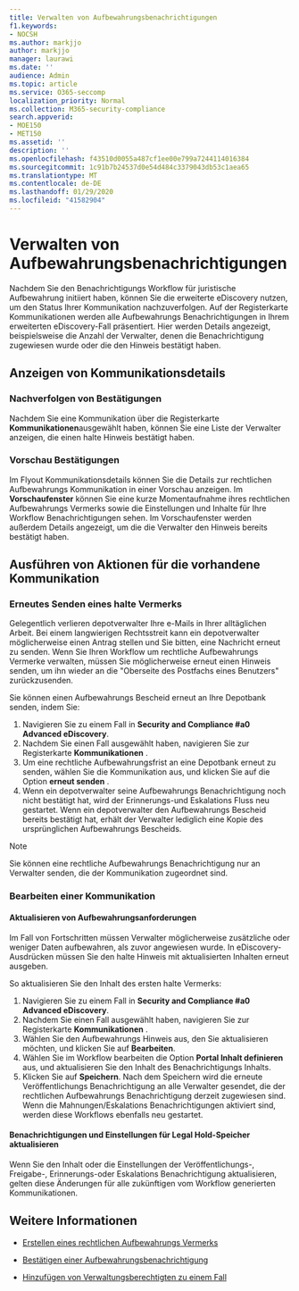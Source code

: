 ```yaml
---
title: Verwalten von Aufbewahrungsbenachrichtigungen
f1.keywords:
- NOCSH
ms.author: markjjo
author: markjjo
manager: laurawi
ms.date: ''
audience: Admin
ms.topic: article
ms.service: O365-seccomp
localization_priority: Normal
ms.collection: M365-security-compliance
search.appverid:
- MOE150
- MET150
ms.assetid: ''
description: ''
ms.openlocfilehash: f43510d0055a487cf1ee00e799a7244114016384
ms.sourcegitcommit: 1c91b7b24537d0e54d484c3379043db53c1aea65
ms.translationtype: MT
ms.contentlocale: de-DE
ms.lasthandoff: 01/29/2020
ms.locfileid: "41582904"
---
```

# <a name="manage-hold-notifications"></a>Verwalten von Aufbewahrungsbenachrichtigungen

Nachdem Sie den Benachrichtigungs Workflow für juristische Aufbewahrung initiiert haben, können Sie die erweiterte eDiscovery nutzen, um den Status Ihrer Kommunikation nachzuverfolgen. Auf der Registerkarte Kommunikationen werden alle Aufbewahrungs Benachrichtigungen in Ihrem erweiterten eDiscovery-Fall präsentiert. Hier werden Details angezeigt, beispielsweise die Anzahl der Verwalter, denen die Benachrichtigung zugewiesen wurde oder die den Hinweis bestätigt haben.

## <a name="view-communication-details"></a>Anzeigen von Kommunikationsdetails

### <a name="track-acknowledgements"></a>Nachverfolgen von Bestätigungen

Nachdem Sie eine Kommunikation über die Registerkarte **Kommunikationen**ausgewählt haben, können Sie eine Liste der Verwalter anzeigen, die einen halte Hinweis bestätigt haben. 

### <a name="preview-acknowledgements"></a>Vorschau Bestätigungen

Im Flyout Kommunikationsdetails können Sie die Details zur rechtlichen Aufbewahrungs Kommunikation in einer Vorschau anzeigen. Im **Vorschaufenster** können Sie eine kurze Momentaufnahme ihres rechtlichen Aufbewahrungs Vermerks sowie die Einstellungen und Inhalte für Ihre Workflow Benachrichtigungen sehen. Im Vorschaufenster werden außerdem Details angezeigt, um die die Verwalter den Hinweis bereits bestätigt haben.

## <a name="taking-action-on-existing-communications"></a>Ausführen von Aktionen für die vorhandene Kommunikation

### <a name="re-send-a-hold-notice"></a>Erneutes Senden eines halte Vermerks

Gelegentlich verlieren depotverwalter Ihre e-Mails in Ihrer alltäglichen Arbeit. Bei einem langwierigen Rechtsstreit kann ein depotverwalter möglicherweise einen Antrag stellen und Sie bitten, eine Nachricht erneut zu senden. Wenn Sie Ihren Workflow um rechtliche Aufbewahrungs Vermerke verwalten, müssen Sie möglicherweise erneut einen Hinweis senden, um ihn wieder an die "Oberseite des Postfachs eines Benutzers" zurückzusenden.

Sie können einen Aufbewahrungs Bescheid erneut an Ihre Depotbank senden, indem Sie:
1. Navigieren Sie zu einem Fall in **Security and Compliance #a0 Advanced eDiscovery**.
2. Nachdem Sie einen Fall ausgewählt haben, navigieren Sie zur Registerkarte **Kommunikationen** .
3. Um eine rechtliche Aufbewahrungsfrist an eine Depotbank erneut zu senden, wählen Sie die Kommunikation aus, und klicken Sie auf die Option **erneut senden** .
4. Wenn ein depotverwalter seine Aufbewahrungs Benachrichtigung noch nicht bestätigt hat, wird der Erinnerungs-und Eskalations Fluss neu gestartet. Wenn ein depotverwalter den Aufbewahrungs Bescheid bereits bestätigt hat, erhält der Verwalter lediglich eine Kopie des ursprünglichen Aufbewahrungs Bescheids.

> [!NOTE]
> Sie können eine rechtliche Aufbewahrungs Benachrichtigung nur an Verwalter senden, die der Kommunikation zugeordnet sind. 

### <a name="edit-a-communication"></a>Bearbeiten einer Kommunikation

#### <a name="update-preservation-requirements"></a>Aktualisieren von Aufbewahrungsanforderungen
  
Im Fall von Fortschritten müssen Verwalter möglicherweise zusätzliche oder weniger Daten aufbewahren, als zuvor angewiesen wurde. In eDiscovery-Ausdrücken müssen Sie den halte Hinweis mit aktualisierten Inhalten erneut ausgeben.

So aktualisieren Sie den Inhalt des ersten halte Vermerks:

1. Navigieren Sie zu einem Fall in **Security and Compliance #a0 Advanced eDiscovery**.
2. Nachdem Sie einen Fall ausgewählt haben, navigieren Sie zur Registerkarte **Kommunikationen** .
3. Wählen Sie den Aufbewahrungs Hinweis aus, den Sie aktualisieren möchten, und klicken Sie auf **Bearbeiten**.
4. Wählen Sie im Workflow bearbeiten die Option **Portal Inhalt definieren** aus, und aktualisieren Sie den Inhalt des Benachrichtigungs Inhalts. 
5. Klicken Sie auf **Speichern**. Nach dem Speichern wird die erneute Veröffentlichungs Benachrichtigung an alle Verwalter gesendet, die der rechtlichen Aufbewahrungs Benachrichtigung derzeit zugewiesen sind. Wenn die Mahnungen/Eskalations Benachrichtigungen aktiviert sind, werden diese Workflows ebenfalls neu gestartet. 


#### <a name="update-legal-hold-notifications-and-settings"></a>Benachrichtigungen und Einstellungen für Legal Hold-Speicher aktualisieren

Wenn Sie den Inhalt oder die Einstellungen der Veröffentlichungs-, Freigabe-, Erinnerungs-oder Eskalations Benachrichtigung aktualisieren, gelten diese Änderungen für alle zukünftigen vom Workflow generierten Kommunikationen.

## <a name="related-information"></a>Weitere Informationen 

- [Erstellen eines rechtlichen Aufbewahrungs Vermerks](create-hold-notification.md)
    
- [Bestätigen einer Aufbewahrungsbenachrichtigung](acknowledge-hold-notification.md)
    
- [Hinzufügen von Verwaltungsberechtigten zu einem Fall](add-custodians-to-case.md)